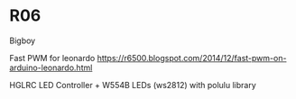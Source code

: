 # R06
Bigboy

Fast PWM for leonardo
https://r6500.blogspot.com/2014/12/fast-pwm-on-arduino-leonardo.html

HGLRC LED Controller + W554B LEDs (ws2812) with polulu library

